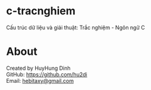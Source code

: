 # c-tracnghiem
Cấu trúc dữ liệu và giải thuật: Trắc nghiệm - Ngôn ngữ C

# About
Created by HuyHung Dinh<br>
GitHub: https://github.com/hu2di<br>
Email: hebitaxy@gmail.com
